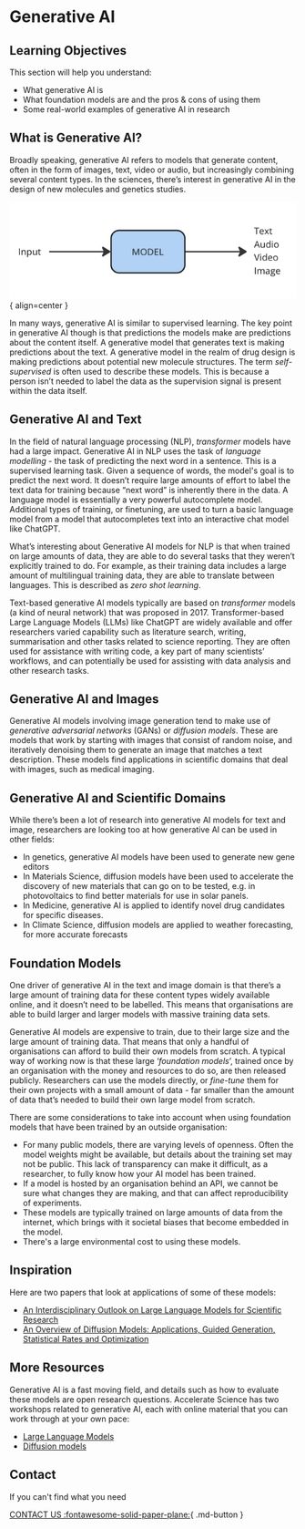 # Generative AI


## Learning Objectives

This section will help you understand:

- What generative AI is
- What foundation models are and the pros & cons of using them
- Some real-world examples of generative AI in research


## What is Generative AI?

Broadly speaking, generative AI refers to models that generate content, often in the form of images, text, video or audio, but increasingly combining several content types. In the sciences, there’s interest in generative AI in the design of new molecules and genetics studies.

![Generative AI](imgs/gen1.png){ align=center }

In many ways, generative AI is similar to supervised learning. The key point in generative AI though is that predictions the models make are predictions about the content itself. A generative model that generates text is making predictions about the text. A generative model in the realm of drug design is making predictions about potential new molecule structures. The term  _self-supervised_ is often used to describe these models. This is because a person isn’t needed to label the data as the supervision signal is present within the data itself.

## Generative AI and Text


In the field of natural language processing (NLP), _transformer_ models have had a large impact. Generative AI in NLP uses the task of _language modelling_ - the task of predicting the next word in a sentence. This is a supervised learning task. Given a sequence of words, the model's goal is to predict the next word. It doesn’t require large amounts of effort to label the text data for training because “next word” is inherently there in the data. A language model is essentially a very powerful autocomplete model. Additional types of training, or finetuning, are used to turn a basic language model from a model that autocompletes text into an interactive chat model like ChatGPT.

What’s interesting about Generative AI models for NLP is that when trained on large amounts of data, they are able to do several tasks that they weren’t explicitly trained to do. For example, as their training data includes a large amount of multilingual training data, they are able to translate between languages. This is described as _zero shot learning_.

Text-based generative AI models typically are based on _transformer_ models (a kind of neural network) that was proposed in 2017. Transformer-based Large Language Models (LLMs) like ChatGPT are widely available and offer researchers varied capability such as literature search, writing, summarisation and other tasks related to science reporting. They are often used for assistance with writing code, a key part of many scientists’ workflows, and can potentially be used for assisting with data analysis and other research tasks. 




## Generative AI and Images

Generative AI models involving image generation tend to make use of _generative adversarial networks_ (GANs) or _diffusion models_. These are models that work by starting with images that consist of random noise, and iteratively denoising them to generate an image that matches a text description. These models find applications in scientific domains that deal with images, such as medical imaging. 

## Generative AI and Scientific Domains

While there’s been a lot of research into generative AI models for text and image, researchers are looking too at how generative AI can be used in other fields:

- In genetics, generative AI models have been used to generate new gene editors
- In Materials Science, diffusion models have been used to accelerate the discovery of new materials that can go on to be tested, e.g. in photovoltaics to find better materials for use in solar panels.
- In Medicine, generative AI is applied to identify novel drug candidates for specific diseases.
- In Climate Science, diffusion models are applied to weather forecasting, for more accurate forecasts


## Foundation Models

One driver of generative AI in the text and image domain is that there’s a large amount of training data for these content types widely available online, and it doesn’t need to be labelled. This means that organisations are able to build larger and larger models with massive training data sets.

Generative AI models are expensive to train, due to their large size and the large amount of training data. That means that only a handful of organisations can afford to build their own models from scratch. A typical way of working now is that these large ‘_foundation models_’, trained once by an organisation with the money and resources to do so, are then released publicly. Researchers can use the models directly, or _fine-tune_ them for their own projects with a small amount of data - far smaller than the amount of data that’s needed to build their own large model from scratch.

There are some considerations to take into account when using foundation models that have been trained by an outside organisation:

- For many public models, there are varying levels of openness. Often the model weights might be available, but details about the training set may not be public. This lack of transparency can make it difficult, as a researcher, to fully know how your AI model has been trained.
- If a model is hosted by an organisation behind an API, we cannot be sure what changes they are making, and that can affect reproducibility of experiments.
- These models are typically trained on large amounts of data from the internet, which brings with it societal biases that become embedded in the model.
- There's a large environmental cost to using these models.



## Inspiration

Here are two papers that look at applications of some of these models:

- [An Interdisciplinary Outlook on Large Language Models for Scientific Research](https://arxiv.org/abs/2311.04929)
- [An Overview of Diffusion Models: Applications, Guided Generation, Statistical Rates and Optimization](https://arxiv.org/abs/2404.07771)

## More Resources

Generative AI is a fast moving field, and details such as how to evaluate these models are open research questions. Accelerate Science has two workshops related to generative AI, each with online material that you can work through at your own pace: 

- [Large Language Models](https://docs.science.ai.cam.ac.uk/large-language-models/)
- [Diffusion models](https://docs.science.ai.cam.ac.uk/diffusion-models/)



## Contact

If you can't find what you need

[CONTACT US :fontawesome-solid-paper-plane:](mailto:accelerate-mle@cst.cam.ac.uk){ .md-button }





